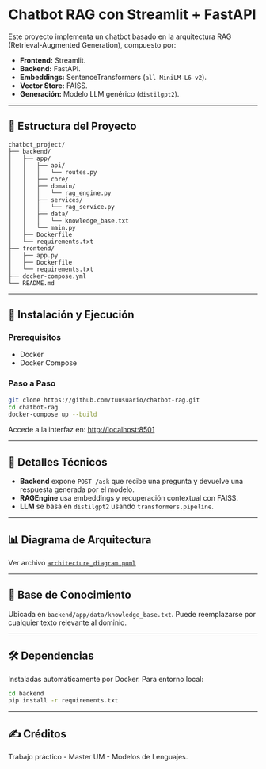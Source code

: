 # Chatbot RAG con Streamlit + FastAPI

Este proyecto implementa un chatbot basado en la arquitectura RAG (Retrieval-Augmented Generation), compuesto por:

- **Frontend:** Streamlit.
- **Backend:** FastAPI.
- **Embeddings:** SentenceTransformers (`all-MiniLM-L6-v2`).
- **Vector Store:** FAISS.
- **Generación:** Modelo LLM genérico (`distilgpt2`).

---

## 📁 Estructura del Proyecto

```
chatbot_project/
├── backend/
│   ├── app/
│   │   ├── api/
│   │   │   └── routes.py
│   │   ├── core/
│   │   ├── domain/
│   │   │   └── rag_engine.py
│   │   ├── services/
│   │   │   └── rag_service.py
│   │   ├── data/
│   │   │   └── knowledge_base.txt
│   │   └── main.py
│   ├── Dockerfile
│   └── requirements.txt
├── frontend/
│   ├── app.py
│   ├── Dockerfile
│   └── requirements.txt
├── docker-compose.yml
└── README.md
```

---

## 🚀 Instalación y Ejecución

### Prerequisitos

- Docker
- Docker Compose

### Paso a Paso

```bash
git clone https://github.com/tuusuario/chatbot-rag.git
cd chatbot-rag
docker-compose up --build
```

Accede a la interfaz en: [http://localhost:8501](http://localhost:8501)

---

## 📄 Detalles Técnicos

- **Backend** expone `POST /ask` que recibe una pregunta y devuelve una respuesta generada por el modelo.
- **RAGEngine** usa embeddings y recuperación contextual con FAISS.
- **LLM** se basa en `distilgpt2` usando `transformers.pipeline`.

---

## 📊 Diagrama de Arquitectura

Ver archivo [`architecture_diagram.puml`](architecture_diagram.puml)

---

## 🧠 Base de Conocimiento

Ubicada en `backend/app/data/knowledge_base.txt`. Puede reemplazarse por cualquier texto relevante al dominio.

---

## 🛠️ Dependencias

Instaladas automáticamente por Docker. Para entorno local:

```bash
cd backend
pip install -r requirements.txt
```

---

## ✍️ Créditos

Trabajo práctico - Master UM - Modelos de Lenguajes.
